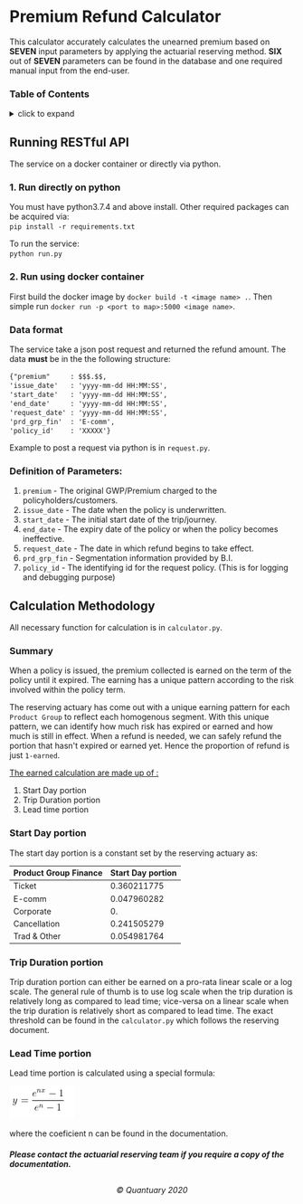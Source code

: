 # Premium Refund Calculator
This calculator accurately calculates the unearned premium based on **SEVEN** input parameters by applying the actuarial reserving method.
**SIX** out of **SEVEN** parameters can be found in the database and one required manual input from the end-user.

### Table of Contents
<details>
    <summary>click to expand</summary>
    
* [Running RESTful API](#running-restful-api)
	* [1. Run directly on python](#1-run-directly-on-python)
	* [2. Run using docker container](#2-run-using-docker-container)
	* [Data format](#data-format)
    * [Definition of Parameters](#definition-of-parameters)
* [Running Web Application](#running-Web-application)
* [Calculation Methodology](#calculation-methodology)
	* [Summary](#summary)
	* [Start Day portion](#start-day-portion)
    * [Trip Duration portion](#trip-duration-portion)
    * [Lead Time portion](#lead-time-portion)
    

</details>


## Running RESTful API
The service on a  docker container or directly via python.
### 1. Run directly on python
You must have python3.7.4 and above install. Other required packages can be acquired via:<br>
`pip install -r requirements.txt`<br>

To run the service:<br>
`python run.py`

### 2. Run using docker container
First build the docker image by `docker build -t <image name> .`. 
Then simple run `docker run -p <port to map>:5000 <image name>`.



### Data format
The service take a json post request and returned the refund amount. The data **must** be in the the following structure:<br>
```
{"premium"     : $$$.$$,
'issue_date'   : 'yyyy-mm-dd HH:MM:SS',
'start_date'   : 'yyyy-mm-dd HH:MM:SS',
'end_date'     : 'yyyy-mm-dd HH:MM:SS',
'request_date' : 'yyyy-mm-dd HH:MM:SS',
'prd_grp_fin'  : 'E-comm',
'policy_id'    : 'XXXXX'}
```

Example to post a request via python is in `request.py`.

### Definition of Parameters:
1. `premium`      - The original GWP/Premium charged to the policyholders/customers.
2. `issue_date`   - The date when the policy is underwritten.
3. `start_date`   - The initial start date of the trip/journey.
4. `end_date`     - The expiry date of the policy or when the policy becomes ineffective.
5. `request_date` - The date in which refund begins to take effect.
6. `prd_grp_fin`  - Segmentation information provided by B.I.
7. `policy_id`    - The identifying id for the request policy. (This is for logging and debugging purpose)

## Calculation Methodology
All necessary function for calculation is in `calculator.py`.<br>

### Summary
When a policy is issued, the premium collected is earned on the term of the policy until it expired.
The earning has a unique pattern according to the risk involved within the policy term.

The reserving actuary has come out with a unique earning pattern for each `Product Group` to reflect each homogenous segment.
With this unique pattern, we can identify how much risk has expired or earned and how much is still in effect.
When a refund is needed, we can safely refund the portion that hasn't expired or earned yet.
Hence the proportion of refund is just `1-earned`.

<ins>The earned calculation are made up of :</ins>

1. Start Day portion
2. Trip Duration portion
3. Lead time portion

### Start Day portion
The start day portion is a constant set by the reserving actuary as:

| Product Group Finance | Start Day portion |
| --------------------- | ----------------- |
|      Ticket           | 0.360211775       |
|      E-comm           | 0.047960282       |
|      Corporate        | 0.                |
|      Cancellation     | 0.241505279       |
|      Trad & Other     | 0.054981764       |


### Trip Duration portion
Trip duration portion can either be earned on a pro-rata linear scale or a log scale.
The general rule of thumb is to use log scale when the trip duration is relatively long as compared to lead time; vice-versa on a linear scale when the trip duration is relatively short as compared to lead time.
The exact threshold can be found in the `calculator.py` which follows the reserving document.

### Lead Time portion
Lead time portion is calculated using a special formula:

![y](y.png)

where the coeficient n can be found in the documentation.

##### *Please contact the actuarial reserving team if you require a copy of the documentation.*
## 
<h6 align="center">
&copy; Quantuary 2020
</h6>
